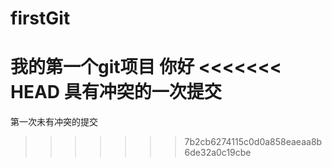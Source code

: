 # firstGit
我的第一个git项目
你好
<<<<<<< HEAD
具有冲突的一次提交
=======
第一次未有冲突的提交
>>>>>>> 7b2cb6274115c0d0a858eaeaa8b6de32a0c19cbe
